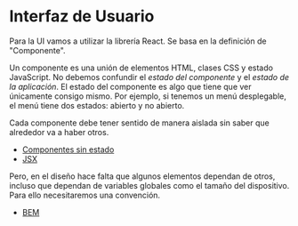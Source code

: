 # Interfaz de Usuario

Para la UI vamos a utilizar la librería React. Se basa en la definición de "Componente".

Un componente es una unión de elementos HTML, clases CSS y estado JavaScript. No debemos confundir el *estado del componente* y el *estado de la aplicación*. El estado del componente es algo que tiene que ver únicamente consigo mismo. Por ejemplo, si tenemos un menú desplegable, el menú tiene dos estados: abierto y no abierto.

Cada componente debe tener sentido de manera aislada sin saber que alrededor va a haber otros.

- [Componentes sin estado](StatelessComponents.md)
- [JSX](JSX.md)

Pero, en el diseño hace falta que algunos elementos dependan de otros, incluso que dependan de variables globales como el tamaño del dispositivo. Para ello necesitaremos una convención.

- [BEM](BEM.md)
